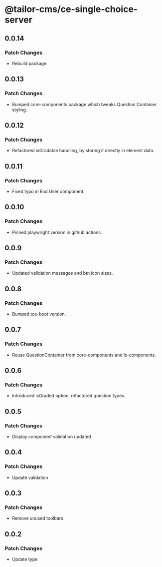 # @tailor-cms/ce-single-choice-server

## 0.0.14

### Patch Changes

- Rebuild package.

## 0.0.13

### Patch Changes

- Bumped core-components package which tweaks Question Container styling.

## 0.0.12

### Patch Changes

- Refactored isGradable handling, by storing it directly in element data.

## 0.0.11

### Patch Changes

- Fixed typo in End User component.

## 0.0.10

### Patch Changes

- Pinned playwright version in github actions.

## 0.0.9

### Patch Changes

- Updated validation messages and btn icon sizes.

## 0.0.8

### Patch Changes

- Bumped tce-boot version.

## 0.0.7

### Patch Changes

- Reuse QuestionContainer from core-components and lx-components.

## 0.0.6

### Patch Changes

- Introduced isGraded option, refactored question types.

## 0.0.5

### Patch Changes

- Display component validation updated

## 0.0.4

### Patch Changes

- Update validation

## 0.0.3

### Patch Changes

- Remove unused toolbars

## 0.0.2

### Patch Changes

- Update type
